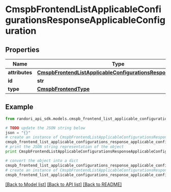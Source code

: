 # CmspbFrontendListApplicableConfigurationsResponseApplicableConfiguration


## Properties

Name | Type | Description | Notes
------------ | ------------- | ------------- | -------------
**attributes** | [**CmspbFrontendListApplicableConfigurationsResponseAttributes**](CmspbFrontendListApplicableConfigurationsResponseAttributes.md) |  | [optional] 
**id** | **str** |  | [optional] 
**type** | [**CmspbFrontendType**](CmspbFrontendType.md) |  | [optional] 

## Example

```python
from randori_api_sdk.models.cmspb_frontend_list_applicable_configurations_response_applicable_configuration import CmspbFrontendListApplicableConfigurationsResponseApplicableConfiguration

# TODO update the JSON string below
json = "{}"
# create an instance of CmspbFrontendListApplicableConfigurationsResponseApplicableConfiguration from a JSON string
cmspb_frontend_list_applicable_configurations_response_applicable_configuration_instance = CmspbFrontendListApplicableConfigurationsResponseApplicableConfiguration.from_json(json)
# print the JSON string representation of the object
print CmspbFrontendListApplicableConfigurationsResponseApplicableConfiguration.to_json()

# convert the object into a dict
cmspb_frontend_list_applicable_configurations_response_applicable_configuration_dict = cmspb_frontend_list_applicable_configurations_response_applicable_configuration_instance.to_dict()
# create an instance of CmspbFrontendListApplicableConfigurationsResponseApplicableConfiguration from a dict
cmspb_frontend_list_applicable_configurations_response_applicable_configuration_form_dict = cmspb_frontend_list_applicable_configurations_response_applicable_configuration.from_dict(cmspb_frontend_list_applicable_configurations_response_applicable_configuration_dict)
```
[[Back to Model list]](../README.md#documentation-for-models) [[Back to API list]](../README.md#documentation-for-api-endpoints) [[Back to README]](../README.md)



